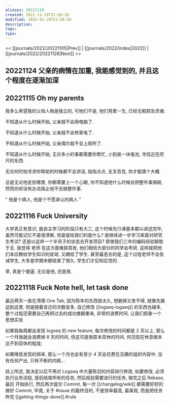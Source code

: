 ```yaml
---
aliases: 20221119
created: 2022-11-19T22:56:28
modified: 2025-03-29T23:59:58
description: 
tags: 
type: 
---
```


<< [[journals/2022/20221105|Prev]] | [[journals/2022/index|2022]] | [[journals/2022/20221126|Next]] >>

## 20221124 父亲的病情在加重, 我能感觉到的, 并且这个程度在逐渐加深
## 20221115 Oh my parents

我多么希望我的父母人格是独立的, 可他们不是, 他们劳累一生, 已经无暇顾及灵魂.

不知道从什么时候开始, 父亲就不会用电脑了.

不知道从什么时候开始, 父亲就不会修家电了.

不知道从什么时候开始, 父亲偶尔就不会上厕所了.

不知道从什么时候开始, 无论多小的事都需要你帮忙, 小到装一块电池, 寻找近在咫尺的东西.

无论何时他寻求你帮助的时候都不会讲话, 指指点点, 支支吾吾, 你才能猜个大概

总是无论他走到哪里, 你都需要上一个心眼, 你不知道他什么时候会把整件事搞砸, 然而你却没有办法阻止他不去做整件事.

" 他是个病人, 他是个不愿承认的病人 "

## 20221116 Fuck University

大学真正有意识, 能自主学习的阶段只有大三, 这个时候先行课基本都以讲述完毕, 虽然可能记忆不是很清晰, 但是留给我们的是什么? 是继续进一步学习来面对研究生考试? 还是以这样一个半吊子的状态去开发项目? 即使我们三年的编码经验聊胜于无. 我觉得 老师 在这方面难辞其咎, 他们相信大部分的同学会考研, 这样就把他们本应教给学生知识的皮球, 又踢给了学生. 甚至最恶劣的是, 这个过程老师不会告诫学生, 大多是学期末都结束了很久. 学生们才后知后觉的.

草, 真是个傻逼. 无论是他, 还是我.

## 20221118 Fuck Note hell, let task done

最近两天一直在清理 One Tab, 因为陈年的东西放太久, 想删掉又舍不得, 就像先搬运到这里, 但是随着变迁的次数变多, 自己修改 [[logseq-logseq]] 的东西也越多, 整个过程还需要自己再把过去的成功推翻重来, 非常的浪费时间, 让我们假象一个思想实验

如果我每周都会发现 logseq 的 new feature, 每次修改的时间都是 2 天以上, 那么一个月我就会浪费掉 8 天的时间, 但这可是我原本双休的时间, 何况现在休息根本达不到双休的程度;

如果降低发现的频率, 那么一个月也会有至少 4 天会花费在无趣的组织内容中, 没有任何产出, 只有不断的内耗...

综上所述, 我决定以后不再对 Logseq 中大量陈旧的内容进行修改, 如要修改, 必须执行业务流程, 提前结束所有的任务, 然后规划需要进行的任务, 做完之后 Rebase, 最后 开始执行, 然后再次提交 Commit, 每一次 [[changelog/wiki]] 都需要好好的做好 Commit, 毕竟, 关于 #issue 的最终目的, 不是效率最高, 最美观, 而是把任务昨完 [[getting-things-done]].\#rule
